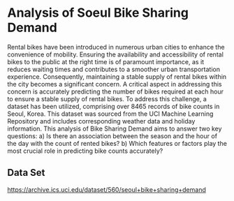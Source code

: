 # Analysis of Soeul Bike Sharing Demand
Rental bikes have been introduced in numerous urban cities to enhance the convenience of mobility. Ensuring the availability and accessibility of rental bikes to the public at the right time is of paramount importance, as it reduces waiting times and contributes to a smoother urban transportation experience. Consequently, maintaining a stable supply of rental bikes within the city becomes a significant concern.
A critical aspect in addressing this concern is accurately predicting the number of bikes required at each hour to ensure a stable supply of rental bikes. To address this challenge, a dataset has been utilized, comprising over 8465 records of bike counts in Seoul, Korea. This dataset was sourced from the UCI Machine Learning Repository and includes corresponding weather data and holiday information.
This analysis of Bike Sharing Demand aims to answer two key questions:
a) Is there an association between the season and the hour of the day with the count of rented bikes?
b) Which features or factors play the most crucial role in predicting bike counts accurately?

## Data Set 
https://archive.ics.uci.edu/dataset/560/seoul+bike+sharing+demand
